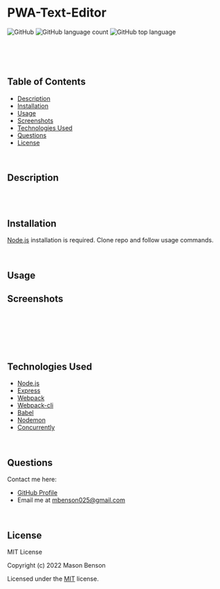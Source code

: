# PWA-Text-Editor

![GitHub](https://img.shields.io/github/license/mbenson025/PWA-Text-Editor)
![GitHub language count](https://img.shields.io/github/languages/count/mbenson025/PWA-Text-Editor)
![GitHub top language](https://img.shields.io/github/languages/top/mbenson025/PWA-Text-Editor)

<br>
<!-- <a href="https://mvc-tech-blog-mb.herokuapp.com/">Heroku Deployment</a> -->
<br><br>

## Table of Contents

- [Description](#description)
- [Installation](#installation)
- [Usage](#usage)
- [Screenshots](#screenshots)
- [Technologies Used](#technologies-used)
- [Questions](#questions)
- [License](#license)

<br>

## Description

<br>
<br>

## Installation

[Node.js](https://nodejs.org/en/) installation is required. Clone repo and follow usage commands.

<br>

## Usage

<!-- <br>

This application can be used locally by entering the following commands-

<br>

Install dependencies:

```
npm install
```

<br>

Start the application/run the port:

```
node server
```

<br>

Optional- Run the seed file for starter content

```
run npm seed
```

<br> -->

## Screenshots

<br>
<!-- <img src="/public/assets/login.jpg" alt="login page" title="Login Page"> -->
<br>
<br>
<!-- <img src="/public/assets/home.jpg" alt="home page" title="Blog Home Page"> -->
<br>
<br>

## Technologies Used

- [Node.js](https://nodejs.org/en/)
- [Express](https://expressjs.com/)
- [Webpack](https://www.npmjs.com/package/webpack)
- [Webpack-cli](https://www.npmjs.com/package/webpack-cli)
- [Babel](https://babeljs.io/)
- [Nodemon](https://www.npmjs.com/package/nodemon)
- [Concurrently](https://www.npmjs.com/package/concurrently)

<br>

## Questions

Contact me here:

- [GitHub Profile](https://github.com/mbenson025)
- Email me at mbenson025@gmail.com

<br>

## License

MIT License

Copyright (c) 2022 Mason Benson

Licensed under the [MIT](LICENSE) license.
